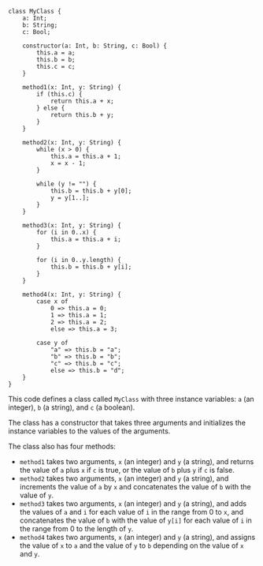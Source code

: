 ```cool
class MyClass {
    a: Int;
    b: String;
    c: Bool;

    constructor(a: Int, b: String, c: Bool) {
        this.a = a;
        this.b = b;
        this.c = c;
    }

    method1(x: Int, y: String) {
        if (this.c) {
            return this.a + x;
        } else {
            return this.b + y;
        }
    }

    method2(x: Int, y: String) {
        while (x > 0) {
            this.a = this.a + 1;
            x = x - 1;
        }

        while (y != "") {
            this.b = this.b + y[0];
            y = y[1..];
        }
    }

    method3(x: Int, y: String) {
        for (i in 0..x) {
            this.a = this.a + i;
        }

        for (i in 0..y.length) {
            this.b = this.b + y[i];
        }
    }

    method4(x: Int, y: String) {
        case x of
            0 => this.a = 0;
            1 => this.a = 1;
            2 => this.a = 2;
            else => this.a = 3;

        case y of
            "a" => this.b = "a";
            "b" => this.b = "b";
            "c" => this.b = "c";
            else => this.b = "d";
    }
}
```

This code defines a class called `MyClass` with three instance variables: `a` (an integer), `b` (a string), and `c` (a boolean).

The class has a constructor that takes three arguments and initializes the instance variables to the values of the arguments.

The class also has four methods:

* `method1` takes two arguments, `x` (an integer) and `y` (a string), and returns the value of `a` plus `x` if `c` is true, or the value of `b` plus `y` if `c` is false.
* `method2` takes two arguments, `x` (an integer) and `y` (a string), and increments the value of `a` by `x` and concatenates the value of `b` with the value of `y`.
* `method3` takes two arguments, `x` (an integer) and `y` (a string), and adds the values of `a` and `i` for each value of `i` in the range from 0 to `x`, and concatenates the value of `b` with the value of `y[i]` for each value of `i` in the range from 0 to the length of `y`.
* `method4` takes two arguments, `x` (an integer) and `y` (a string), and assigns the value of `x` to `a` and the value of `y` to `b` depending on the value of `x` and `y`.